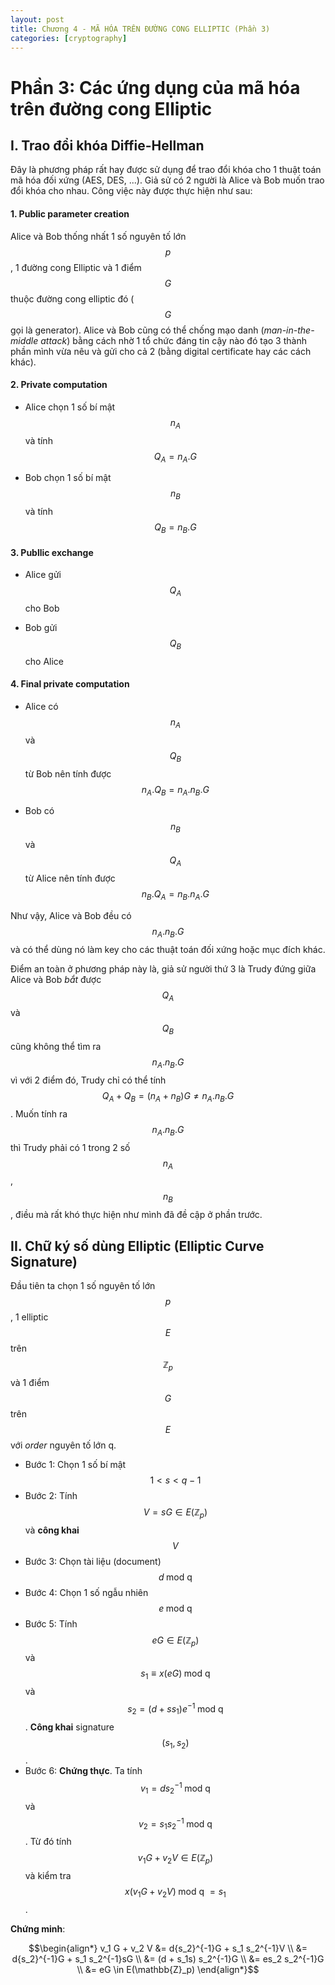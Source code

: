 ```yaml
---
layout: post
title: Chương 4 - MÃ HÓA TRÊN ĐƯỜNG CONG ELLIPTIC (Phần 3)
categories: [cryptography]
---
```

# Phần 3: Các ứng dụng của mã hóa trên đường cong Elliptic

## I. Trao đổi khóa Diffie-Hellman

Đây là phương pháp rất hay được sử dụng để trao đổi khóa cho 1 thuật toán mã hóa đối xứng (AES, DES, ...). Giả sử có 2 người là Alice và Bob muốn trao đổi khóa cho nhau. Công việc này được thực hiện như sau:

#### 1. Public parameter creation

Alice và Bob thống nhất 1 số nguyên tố lớn $$p$$, 1 đường cong Elliptic và 1 điểm $$G$$ thuộc đường cong elliptic đó ($$G$$ gọi là generator). Alice và Bob cũng có thể chống mạo danh (*man-in-the-middle attack*) bằng cách nhờ 1 tổ chức đáng tin cậy nào đó tạo 3 thành phần mình vừa nêu và gửi cho cả 2 (bằng digital certificate hay các cách khác).

#### 2. Private computation

- Alice chọn 1 số bí mật $$n_A$$ và tính $$Q_A = n_A.G$$

- Bob chọn 1 số bí mật $$n_B$$ và tính $$Q_B = n_B.G$$

#### 3. Publlic exchange

- Alice gửi $$Q_A$$ cho Bob

- Bob gửi $$Q_B$$ cho Alice

#### 4. Final private computation

- Alice có $$n_A$$ và $$Q_B$$ từ Bob nên tính được $$n_A.Q_B = n_A.n_B.G$$

- Bob có $$n_B$$ và $$Q_A$$ từ Alice nên tính được $$n_B.Q_A = n_B.n_A.G$$

Như vậy, Alice và Bob đều có $$n_A.n_B.G$$ và có thể dùng nó làm key cho các thuật toán đối xứng hoặc mục đích khác.

Điểm an toàn ở phương pháp này là, giả sử người thứ 3 là Trudy đứng giữa Alice và Bob *bắt* được $$Q_A$$ và $$Q_B$$ cũng không thể tìm ra $$n_A.n_B.G$$ vì với 2 điểm đó, Trudy chỉ có thể tính $$Q_A + Q_B = (n_A + n_B)G \neq n_A.n_B.G$$. Muốn tính ra $$n_A.n_B.G$$ thì Trudy phải có 1 trong 2 số $$n_A$$, $$n_B$$, điều mà rất khó thực hiện như mình đã đề cập ở phần trước.

## II. Chữ ký số dùng Elliptic (Elliptic Curve Signature)

Đầu tiên ta chọn 1 số nguyên tố lớn $$p$$, 1 elliptic $$E$$ trên $$\mathbb{Z}_p$$ và 1 điểm $$G$$ trên $$E$$ với *order* nguyên tố lớn q.

- Bước 1: Chọn 1 số bí mật $$1 < s < q - 1$$
- Bước 2: Tính $$V = sG \in E(\mathbb{Z}_p)$$ và **công khai** $$V$$
- Bước 3: Chọn tài liệu (document) $$d \; \text{mod q}$$
- Bước 4: Chọn 1 số ngẫu nhiên $$e \; \text{mod q}$$
- Bước 5: Tính $$eG \in E(\mathbb{Z}_p)$$ và $$s_1 \equiv x(eG) \; \text{mod q}$$ và $$s_2 = (d + ss_1)e^{-1} \; \text{mod q}$$. **Công khai** signature $$(s_1, s_2)$$.
- Bước 6: **Chứng thực**. Ta tính $$v_1 = d s_2^{-1} \; \text{mod q}$$ và $$v_2 = s_1 s_2^{-1} \; \text{mod q}$$. Từ đó tính $$v_1G + v_2V \in E(\mathbb{Z}_p)$$ và kiểm tra $$x(v_1G+v_2V) \; \text{mod q } = s_1$$.

**Chứng minh**: 

$$\begin{align*}
v_1 G + v_2 V &= d{s_2}^{-1}G + s_1 s_2^{-1}V \\
&= d{s_2}^{-1}G + s_1 s_2^{-1}sG \\
&= (d + s_1s) s_2^{-1}G \\
&= es_2 s_2^{-1}G \\
&= eG \in E(\mathbb{Z}_p)
\end{align*}$$ 

